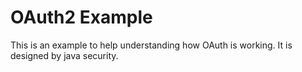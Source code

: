 # OAuth2 Example
This is an example to help understanding how OAuth is working. It is designed by java security.
